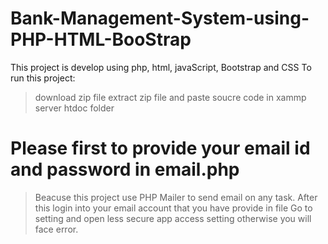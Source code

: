 # Bank-Management-System-using-PHP-HTML-BooStrap
This project is develop using php, html, javaScript, Bootstrap and CSS
To run this project:
> download zip file
> extract zip file and paste soucre code in xammp server htdoc folder
# Please first to provide your email id and password in email.php
> Beacuse this project use PHP Mailer to send email on any task.
> After this login into your email account that you have provide in file
> Go to setting and open less secure app access setting otherwise you will face error.
